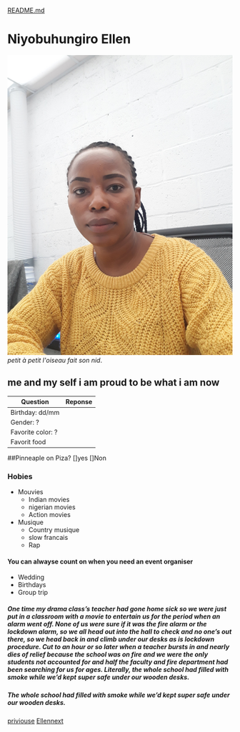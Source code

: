 [README.md](MARKDOWN.md)

# Niyobuhungiro Ellen 
![image](mypic.jpg)
_petit à petit l'oiseau fait son nid_.
## me and my self i am proud to be what i am now 
| Question                   | Reponse               |   
| ---------------------------| ----------------------| 
| Birthday: dd/mm            |                       |
| Gender: ?                  |                       |      
| Favorite color: ?          |                       |
|Favorit food                |                       |
##Pinneaple on Piza? []yes []Non
### Hobies
- Mouvies
  * Indian movies
  * nigerian movies
  * Action movies
 - Musique 
   * Country musique 
   * slow francais
   * Rap
 #### You can alwayse count on when you need an event organiser
 - Wedding 
 - Birthdays
 - Group trip 
 ##### One time my drama class’s teacher had gone home sick so we were just put in a classroom with a movie to entertain us for the period when an alarm went off. None of us were sure if it was the fire alarm or the lockdown alarm, so we all head out into the hall to check and no one’s out there, so we head back in and climb under our desks as is lockdown procedure. Cut to an hour or so later when a teacher bursts in and nearly dies of relief because the school was on fire and we were the only students not accounted for and half the faculty and fire department had been searching for us for ages. Literally, the whole school had filled with smoke while we’d kept super safe under our wooden desks.

 ##### The whole school had filled with smoke while we’d kept super safe under our wooden desks.




[priviouse]() [Ellen]()[next]()



